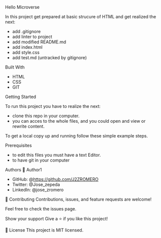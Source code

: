 Hello Microverse

In this project get prepared at basic strucure of HTML and get realized the next:
- add .gitignore
- add linter to project
- add modified README.md
- add index.html
- add style.css
- add test.md (untracked by gitignore)

Built With

- HTML
- CSS
- GIT

Getting Started

To run this project you have to realize the next:
- clone this repo in your computer.
- you can acces to the whole files, and you could  open and view or rewrite content.

To get a local copy up and running follow these simple example steps.

Prerequisites
- to edit this files you must have a text Editor.
- to have git in your computer


Authors
👤 Author1
- GitHub: @https://github.com/J2ZROMERO
- Twitter: @Jose_zepeda
- LinkedIn: @jose_zromero

🤝 Contributing
Contributions, issues, and feature requests are welcome!

Feel free to check the issues page.

Show your support
Give a ⭐️ if you like this project!

📝 License
This project is MIT licensed.